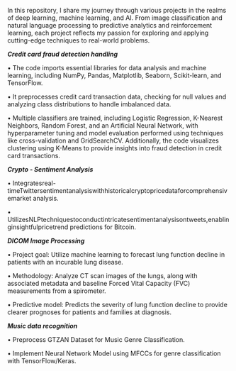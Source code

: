In this repository, I share my journey through various projects in the realms of deep learning, machine learning, and AI. 
From image classification and natural language processing to predictive analytics and reinforcement learning,
each project reflects my passion for exploring and applying cutting-edge techniques to real-world problems.

_**Credit card fraud detection handling**_

•	The code imports essential libraries for data analysis and machine learning, including NumPy, Pandas, Matplotlib, Seaborn, Scikit-learn, and TensorFlow.

•	It preprocesses credit card transaction data, checking for null values and analyzing class distributions to handle imbalanced data.

•	Multiple classifiers are trained, including Logistic Regression, K-Nearest Neighbors, Random Forest, and an Artificial Neural Network, with hyperparameter 
tuning and model evaluation performed using techniques like cross-validation and GridSearchCV. Additionally, the code visualizes clustering using K-Means to 
provide insights into fraud detection in credit card transactions.

_**Crypto - Sentiment Analysis**_

• Integratesreal-timeTwittersentimentanalysiswithhistoricalcryptopricedataforcomprehensivemarket analysis.

• UtilizesNLPtechniquestoconductintricatesentimentanalysisontweets,enablinginsightfulpricetrend predictions for Bitcoin.

_**DICOM Image Processing**_

• Project goal: Utilize machine learning to forecast lung function decline in patients with an incurable lung disease.

• Methodology: Analyze CT scan images of the lungs, along with associated metadata and baseline Forced Vital Capacity (FVC) measurements from a spirometer.

• Predictive model: Predicts the severity of lung function decline to provide clearer prognoses for patients and families at diagnosis.

_**Music data recognition**_

• Preprocess GTZAN Dataset for Music Genre Classification.

• Implement Neural Network Model using MFCCs for genre classification with TensorFlow/Keras.

